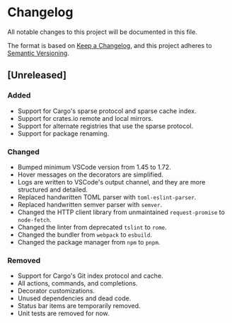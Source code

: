 # Changelog

All notable changes to this project will be documented in this file.

The format is based on [Keep a Changelog](https://keepachangelog.com/en/1.0.0/),
and this project adheres to [Semantic Versioning](https://semver.org/spec/v2.0.0.html).

## [Unreleased]

### Added

- Support for Cargo's sparse protocol and sparse cache index.
- Support for crates.io remote and local mirrors.
- Support for alternate registries that use the sparse protocol.
- Support for package renaming.

### Changed

- Bumped minimum VSCode version from 1.45 to 1.72.
- Hover messages on the decorators are simplified.
- Logs are written to VSCode's output channel, and they are more structured and detailed.
- Replaced handwritten TOML parser with `toml-eslint-parser`.
- Replaced handwritten semver parser with `semver`.
- Changed the HTTP client library from unmaintained `request-promise` to `node-fetch`.
- Changed the linter from deprecated `tslint` to `rome`.
- Changed the bundler from `webpack` to `esbuild`.
- Changed the package manager from `npm` to `pnpm`.

### Removed

- Support for Cargo's Git index protocol and cache.
- All actions, commands, and completions. 
- Decorator customizations.
- Unused dependencies and dead code.
- Status bar items are temporarily removed.
- Unit tests are removed for now.
